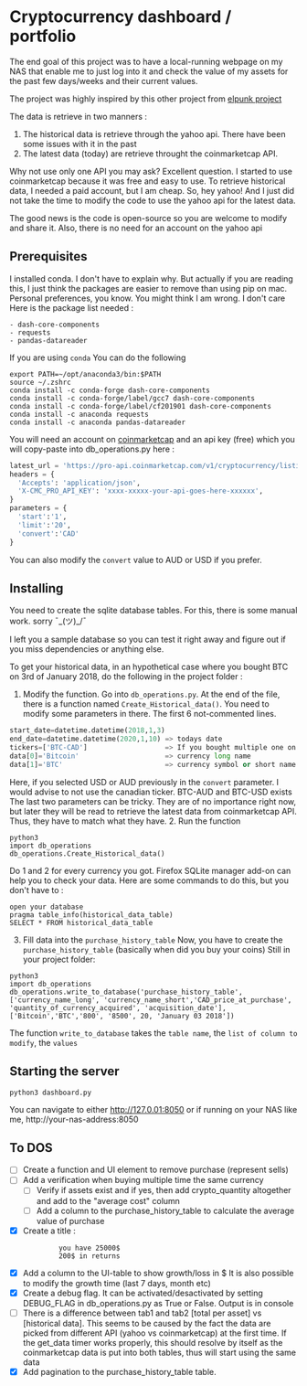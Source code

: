 # Cryptocurrency dashboard / portfolio

The end goal of this project was to have a local-running webpage on my NAS that
enable me to just log into it and check the value of my assets for the past few days/weeks
and their current values.

The project was highly inspired by this other project from [elpunk project](https://github.com/elpunkt/coin-dashboard)

The data is retrieve in two manners :
1. The historical data is retrieve through the yahoo api. There have been some issues with it in the past
2. The latest data (today) are retrieve throught the coinmarketcap API.

Why not use only one API you may ask?
Excellent question. I started to use coinmarketcap because it was free and easy to use.
To retrieve historical data, I needed a paid account, but I am cheap. So, hey yahoo!
And I just did not take the time to modify the code to use the yahoo api for the latest data.

The good news is the code is open-source so you are welcome to modify and share it.
Also, there is no need for an account on the yahoo api

## Prerequisites
I installed conda. I don't have to explain why. But actually if you are reading this, I just think the packages are easier to remove than using pip on mac. Personal preferences, you know. You might think I am wrong. I don't care
Here is the package list needed :
```
- dash-core-components
- requests
- pandas-datareader
```
If you are using `conda`
You can do the following
```
export PATH=~/opt/anaconda3/bin:$PATH
source ~/.zshrc
conda install -c conda-forge dash-core-components
conda install -c conda-forge/label/gcc7 dash-core-components
conda install -c conda-forge/label/cf201901 dash-core-components
conda install -c anaconda requests
conda install -c anaconda pandas-datareader
```

You will need an account on [coinmarketcap](https://pro.coinmarketcap.com/signup) and an api key (free) which you will copy-paste
into db_operations.py here :

```python
latest_url = 'https://pro-api.coinmarketcap.com/v1/cryptocurrency/listings/latest'
headers = {
  'Accepts': 'application/json',
  'X-CMC_PRO_API_KEY': 'xxxx-xxxxx-your-api-goes-here-xxxxxx',
}
parameters = {
  'start':'1',
  'limit':'20',
  'convert':'CAD'
}
```
You can also modify the `convert` value to AUD or USD if you prefer.

## Installing
You need to create the sqlite database tables.
For this, there is some manual work. sorry  ¯\_(ツ)_/¯

I left you a sample database so you can test it right away and figure out
if you miss dependencies or anything else.  

To get your historical data, in an hypothetical case where you bought BTC on 3rd of January 2018, do the following in the project folder :
1. Modify the function.
Go into `db_operations.py`.  At the end of the file, there is a function named `Create_Historical_data()`.
You need to modify some parameters in there. The first 6 not-commented lines.
```python
start_date=datetime.datetime(2018,1,3)
end_date=datetime.datetime(2020,1,10) => todays date
tickers=['BTC-CAD']                   => If you bought multiple one on the same date, you can create a list such as : tickers=['ETH-CAD','BTC-CAD']
data[0]='Bitcoin'                     => currency long name
data[1]='BTC'                         => currency symbol or short name
```
Here, if you selected USD or AUD previously in the `convert` parameter. I would advise to not use the canadian ticker. BTC-AUD and BTC-USD exists
The last two parameters can be tricky. They are of no importance right now, but later
they will be read to retrieve the latest data from coinmarketcap API. Thus, they have to match what they have.
2.   Run the function
```
python3
import db_operations
db_operations.Create_Historical_data()
```
Do 1 and 2 for every currency you got. Firefox SQLite manager add-on can help you to check your data.
Here are some commands to do this, but you don't have to :
```
open your database
pragma table_info(historical_data_table)
SELECT * FROM historical_data_table
```
3. Fill data into the `purchase_history_table`
Now, you have to create the `purchase_history_table` (basically when did you buy your coins)
Still in your project folder:
```
python3
import db_operations
db_operations.write_to_database('purchase_history_table',['currency_name_long', 'currency_name_short','CAD_price_at_purchase', 'quantity_of_currency_acquired', 'acquisition_date'], ['Bitcoin','BTC','800', '8500', 20, 'January 03 2018'])
```
The function `write_to_database` takes the `table name`, the `list of column to modify`, the `values`
## Starting the server
```
python3 dashboard.py
```
You can navigate to either
http://127.0.01:8050
or if running on your NAS like me,
http://your-nas-address:8050

## To DOS
- [ ] Create a function and UI element to remove purchase (represent sells)
- [ ] Add a verification when buying multiple time the same currency
    - [ ] Verify if assets exist and if yes, then add crypto_quantity altogether and add to the "average cost" column
    - [ ] Add a column to the purchase_history_table to calculate the average value of purchase
- [x] Create a title :
```
			you have 25000$
			200$ in returns
```
- [x] Add a column to the UI-table to show growth/loss in $
        It is also possible to modify the growth time (last 7 days, month etc)
- [x] Create a debug flag. It can be activated/desactivated by setting DEBUG_FLAG in
        db_operations.py as True or False. Output is in console
- [ ] There is a difference between tab1 and tab2 [total per asset] vs [historical data]. This seems to be caused by the fact the data are picked from different API (yahoo vs coinmarketcap) at the first time. If the get_data timer works properly, this should resolve by itself as the coinmarketcap data is put into both tables, thus will start using the same data
- [x] Add pagination to the purchase_history_table table.
